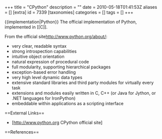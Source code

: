 +++
title = "CPython"
description = ""
date = 2010-05-18T01:41:53Z
aliases = []
[extra]
id = 7339
[taxonomies]
categories = []
tags = []
+++

{{implementation|Python}}
The official implementation of Python, implemented in [[C]].

From the official site<ref>http://www.python.org/about/</ref>:
* very clear, readable syntax
* strong introspection capabilities
* intuitive object orientation
* natural expression of procedural code
* full modularity, supporting hierarchical packages
* exception-based error handling
* very high level dynamic data types
* extensive standard libraries and third party modules for virtually every task
* extensions and modules easily written in C, C++ (or Java for Jython, or .NET languages for IronPython)
* embeddable within applications as a scripting interface


==External Links==
* [http://www.python.org CPython official site]

==References==
<references/>
